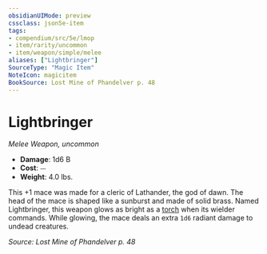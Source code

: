 ```yaml
---
obsidianUIMode: preview
cssclass: json5e-item
tags:
- compendium/src/5e/lmop
- item/rarity/uncommon
- item/weapon/simple/melee
aliases: ["Lightbringer"]
SourceType: "Magic Item"
NoteIcon: magicitem
BookSource: Lost Mine of Phandelver p. 48
---
```

# Lightbringer
*Melee Weapon, uncommon*  

- **Damage**: 1d6 B
- **Cost**: ⏤
- **Weight**: 4.0 lbs.

This +1 mace was made for a cleric of Lathander, the god of dawn. The head of the mace is shaped like a sunburst and made of solid brass. Named Lightbringer, this weapon glows as bright as a [torch](/3-Mechanics/CLI/items/torch.md) when its wielder commands. While glowing, the mace deals an extra `1d6` radiant damage to undead creatures.

*Source: Lost Mine of Phandelver p. 48*